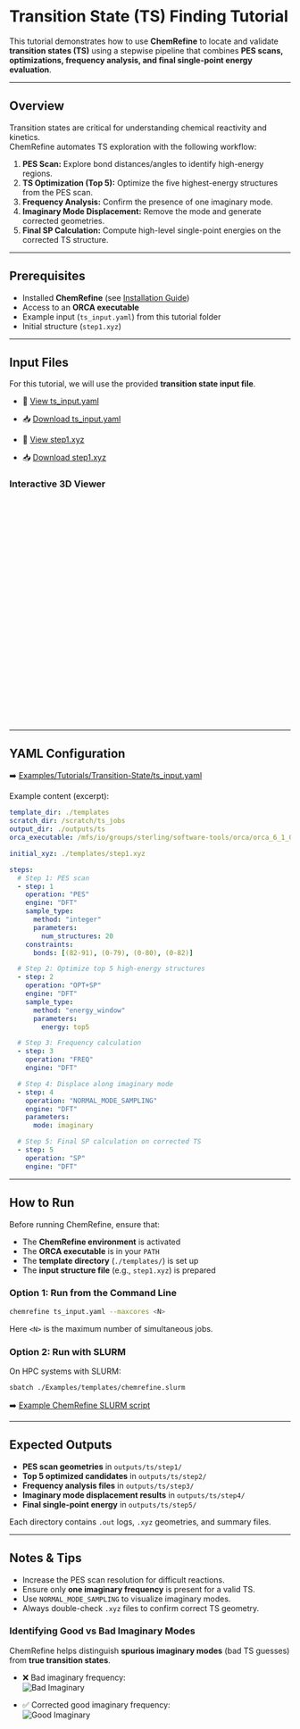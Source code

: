 # Transition State (TS) Finding Tutorial

This tutorial demonstrates how to use **ChemRefine** to locate and validate **transition states (TS)** using a stepwise pipeline that combines **PES scans, optimizations, frequency analysis, and final single-point energy evaluation**.

---

## Overview

Transition states are critical for understanding chemical reactivity and kinetics.  
ChemRefine automates TS exploration with the following workflow:

1. **PES Scan:** Explore bond distances/angles to identify high-energy regions.  
2. **TS Optimization (Top 5):** Optimize the five highest-energy structures from the PES scan.  
3. **Frequency Analysis:** Confirm the presence of one imaginary mode.  
4. **Imaginary Mode Displacement:** Remove the mode and generate corrected geometries.  
5. **Final SP Calculation:** Compute high-level single-point energies on the corrected TS structure.  

---

## Prerequisites

- Installed **ChemRefine** (see [Installation Guide](../install.md))  
- Access to an **ORCA executable**  
- Example input (`ts_input.yaml`) from this tutorial folder  
- Initial structure (`step1.xyz`)  

---

## Input Files

For this tutorial, we will use the provided **transition state input file**.

- 📄 [View ts_input.yaml](https://github.com/sterling-group/ChemRefine/blob/mkdocs/Examples/Tutorials/Transition-State/ts_input.yaml)  
- 📥 [Download ts_input.yaml](https://raw.githubusercontent.com/sterling-group/ChemRefine/mkdocs/Examples/Tutorials/Transition-State/ts_input.yaml)  

- 📄 [View step1.xyz](https://github.com/sterling-group/ChemRefine/blob/mkdocs/Examples/Tutorials/Transition-State/step1.xyz)  
- 📥 [Download step1.xyz](https://raw.githubusercontent.com/sterling-group/ChemRefine/mkdocs/Examples/Tutorials/Transition-State/step1.xyz)  

### Interactive 3D Viewer

<div id="viewer" style="width: 100%; height: 400px; position: relative;"></div>

<script src="https://3Dmol.org/build/3Dmol-min.js"></script>
<script>
  let viewer = $3Dmol.createViewer("viewer", { backgroundColor: "white" });

  fetch("https://raw.githubusercontent.com/sterling-group/ChemRefine/mkdocs/Examples/Tutorials/Transition-State/step1.xyz")
    .then(r => r.text())
    .then(data => {
      viewer.addModel(data, "xyz");   // force XYZ format
      viewer.setStyle({}, {stick:{radius:0.15}, sphere:{scale:0.25}});
      viewer.zoomTo();
      viewer.render();
    })
    .catch(err => console.error("Could not load XYZ:", err));
</script>

---

## YAML Configuration

➡️ [Examples/Tutorials/Transition-State/ts_input.yaml](https://raw.githubusercontent.com/sterling-group/ChemRefine/mkdocs/Examples/Tutorials/Transition-State/ts_input.yaml)

Example content (excerpt):

```yaml
template_dir: ./templates
scratch_dir: /scratch/ts_jobs
output_dir: ./outputs/ts
orca_executable: /mfs/io/groups/sterling/software-tools/orca/orca_6_1_0_avx2/orca

initial_xyz: ./templates/step1.xyz

steps:
  # Step 1: PES scan
  - step: 1
    operation: "PES"
    engine: "DFT"
    sample_type:
      method: "integer"
      parameters:
        num_structures: 20
    constraints:
      bonds: [(82-91), (0-79), (0-80), (0-82)]

  # Step 2: Optimize top 5 high-energy structures
  - step: 2
    operation: "OPT+SP"
    engine: "DFT"
    sample_type:
      method: "energy_window"
      parameters:
        energy: top5

  # Step 3: Frequency calculation
  - step: 3
    operation: "FREQ"
    engine: "DFT"

  # Step 4: Displace along imaginary mode
  - step: 4
    operation: "NORMAL_MODE_SAMPLING"
    engine: "DFT"
    parameters:
      mode: imaginary

  # Step 5: Final SP calculation on corrected TS
  - step: 5
    operation: "SP"
    engine: "DFT"
```

---

## How to Run

Before running ChemRefine, ensure that:

- The **ChemRefine environment** is activated  
- The **ORCA executable** is in your `PATH`  
- The **template directory** (`./templates/`) is set up  
- The **input structure file** (e.g., `step1.xyz`) is prepared  

### Option 1: Run from the Command Line

```bash
chemrefine ts_input.yaml --maxcores <N>
```

Here `<N>` is the maximum number of simultaneous jobs.  

### Option 2: Run with SLURM

On HPC systems with SLURM:

```bash
sbatch ./Examples/templates/chemrefine.slurm
```

➡️ [Example ChemRefine SLURM script](https://raw.githubusercontent.com/sterling-group/ChemRefine/mkdocs/Examples/Templates/chemrefine.slurm)

---

## Expected Outputs

- **PES scan geometries** in `outputs/ts/step1/`  
- **Top 5 optimized candidates** in `outputs/ts/step2/`  
- **Frequency analysis files** in `outputs/ts/step3/`  
- **Imaginary mode displacement results** in `outputs/ts/step4/`  
- **Final single-point energy** in `outputs/ts/step5/`  

Each directory contains `.out` logs, `.xyz` geometries, and summary files.  

---

## Notes & Tips

- Increase the PES scan resolution for difficult reactions.  
- Ensure only **one imaginary frequency** is present for a valid TS.  
- Use `NORMAL_MODE_SAMPLING` to visualize imaginary modes.  
- Always double-check `.xyz` files to confirm correct TS geometry.  

### Identifying Good vs Bad Imaginary Modes

ChemRefine helps distinguish **spurious imaginary modes** (bad TS guesses) from **true transition states**.  

- ❌ Bad imaginary frequency:  
![Bad Imaginary](./bad_imag.gif)  

- ✅ Corrected good imaginary frequency:  
![Good Imaginary](./good_imag.gif)  
